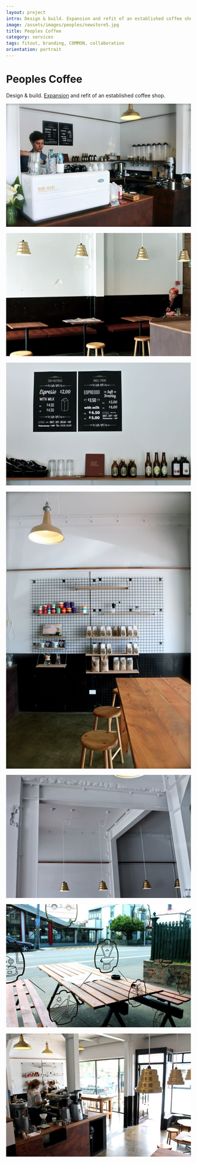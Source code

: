 ```yaml
---
layout: project
intro: Design & build. Expansion and refit of an established coffee shop. 
image: /assets/images/peoples/newstore5.jpg
title: Peoples Coffee
category: services
tags: fitout, branding, COMMON, collaboration
orientation: portrait
---
```


# Peoples Coffee

Design & build. [Expansion](otto:google.com) and refit of an established coffee shop. 

![](/assets/images/peoples/newstore1.jpg)

![](/assets/images/peoples/newstore2.jpg)

![](/assets/images/peoples/newstore3.jpg)

![](/assets/images/peoples/newstore5.jpg)

![](/assets/images/peoples/newstore8.jpg)

![](/assets/images/peoples/newstore9.jpg)

![](/assets/images/peoples/newstore10.jpg)